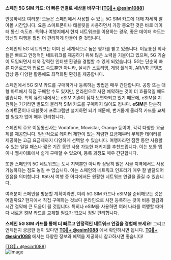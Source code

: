 **스페인 5G SIM 카드: 더 빠른 연결로 세상을 바꾸다! [[TG💪+ @esim1088](https://t.me/s/esim1088)]**

안녕하세요 여러분! 오늘은 스페인에서 사용할 수 있는 5G SIM 카드에 대해 자세히 알아볼 시간입니다. 요즘 스마트폰이나 태블릿을 사용하면서 가장 중요한 것은 바로 데이터 통신 속도죠. 특히나 여행지에서 현지 네트워크를 이용하는 경우, 좋은 데이터 속도는 당신의 여행을 훨씬 더 편리하게 만들어 줄 것입니다.

스페인의 5G 네트워크는 이미 전 세계적으로 높은 평가를 받고 있습니다. 이동통신 회사들은 빠르고 안정적인 네트워크를 제공하기 위해 많은 노력을 기울이고 있으며, 5G 기술이 도입되면서 더욱 강력한 인터넷 환경을 경험할 수 있게 되었습니다. 5G는 단순히 빠른 다운로드와 업로드 속도뿐만 아니라, 실시간 스트리밍, 게임 플레이, AR/VR 콘텐츠 감상 등 다양한 활동에도 최적화된 환경을 제공합니다.

스페인에서 5G SIM 카드를 구매하거나 등록하는 방법은 매우 간단합니다. 공항 또는 대형 마트에서 직접 구매할 수도 있지만, 온라인으로 사전 예약하는 것이 더 효율적일 때도 많습니다. 특히 유럽 내에서는 eSIM 기술이 점차 보편화되고 있기 때문에, eSIM을 지원하는 기기라면 별도의 물리적 SIM 카드를 구매하지 않아도 됩니다. **eSIM**은 단순히 스마트폰이나 태블릿에 프로그램만 설치하면 되기 때문에, 번거롭게 물리적 카드를 교체할 필요가 없어 매우 편리합니다.

스페인의 주요 이동통신사는 Vodafone, Movistar, Orange 등이며, 각각 다양한 요금제를 제공합니다. 일반적으로 데이터 제한이 있는 저렴한 요금제부터 무제한 데이터를 제공하는 고급 요금제까지 다양하게 선택할 수 있습니다. 여행자라면 잠깐 동안 사용할 수 있는 일일 패스나 짧은 기간 동안 사용 가능한 패키지를 추천드립니다. 이는 보통 앱이나 웹사이트에서 쉽게 구매할 수 있으며, 등록 과정도 매우 간단합니다.

또한 스페인의 5G 네트워크는 도시 지역뿐만 아니라 상당히 많은 시골 지역에서도 사용 가능하다는 점도 놓칠 수 없습니다. 이는 스페인의 네트워크 인프라가 매우 잘 발달되어 있음을 의미합니다. 따라서 여행 중 어디에서든 원활한 네트워크 연결을 즐길 수 있습니다.

여러분이 스페인을 방문할 계획이라면, 미리 5G SIM 카드나 eSIM을 준비해보는 것은 어떨까요? 현지에서 직접 구매하는 것보다 온라인으로 사전 등록하는 것이 비용 절감과 시간 절약에 큰 도움이 될 것입니다. 특히나 eSIM을 사용하면 여러 나라를 여행할 때마다 새로운 SIM 카드를 교체할 필요가 없으니 정말 편리합니다.

**스페인 5G SIM 카드를 통해 더 빠르고 안정적인 네트워크 연결을 경험해 보세요!** 그리고 언제든지 궁금한 점이 있다면 **[TG💪+ @esim1088](https://t.me/s/esim1088)** 에서 확인하시면 됩니다. **[TG💪+ @esim1088](https://t.me/s/esim1088)** 에서는 다양한 정보와 혜택을 제공하니 참고하시면 좋습니다!

[[TG💪+ @esim1088](https://t.me/s/esim1088)]  
![Image](https://i.postimg.cc/Y0z9fWf4/image.png)